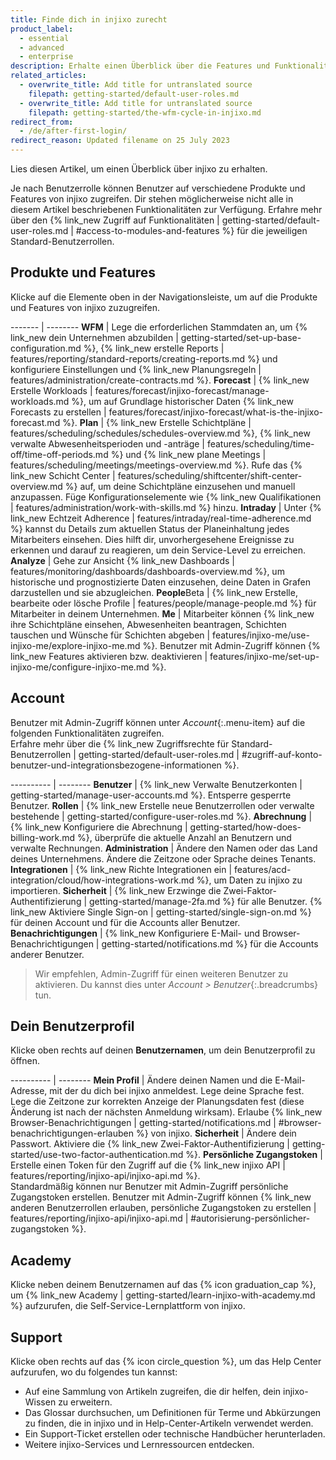 ```yaml
---
title: Finde dich in injixo zurecht
product_label:
  - essential
  - advanced
  - enterprise
description: Erhalte einen Überblick über die Features und Funktionalitäten von injixo.
related_articles:
  - overwrite_title: Add title for untranslated source
    filepath: getting-started/default-user-roles.md
  - overwrite_title: Add title for untranslated source
    filepath: getting-started/the-wfm-cycle-in-injixo.md
redirect_from:
  - /de/after-first-login/
redirect_reason: Updated filename on 25 July 2023
---
```


Lies diesen Artikel, um einen Überblick über injixo zu erhalten.

Je nach Benutzerrolle können Benutzer auf verschiedene Produkte und Features von injixo zugreifen.
Dir stehen möglicherweise nicht alle in diesem Artikel beschriebenen Funktionalitäten zur Verfügung. Erfahre mehr über den {% link_new Zugriff auf Funktionalitäten | getting-started/default-user-roles.md | #access-to-modules-and-features %} für die jeweiligen Standard-Benutzerrollen.  

## Produkte und Features

Klicke auf die Elemente oben in der Navigationsleiste, um auf die Produkte und Features von injixo zuzugreifen.

------- | --------
**WFM** | Lege die erforderlichen Stammdaten an, um {% link_new dein Unternehmen abzubilden | getting-started/set-up-base-configuration.md %}, {% link_new erstelle Reports | features/reporting/standard-reports/creating-reports.md %} und konfiguriere Einstellungen und {% link_new Planungsregeln | features/administration/create-contracts.md %}.
**Forecast** | {% link_new Erstelle Workloads | features/forecast/injixo-forecast/manage-workloads.md %}, um auf Grundlage historischer Daten {% link_new Forecasts zu erstellen | features/forecast/injixo-forecast/what-is-the-injixo-forecast.md %}.
**Plan** | {% link_new Erstelle Schichtpläne | features/scheduling/schedules/schedules-overview.md %}, {% link_new verwalte Abwesenheitsperioden und -anträge | features/scheduling/time-off/time-off-periods.md %} und {% link_new plane Meetings | features/scheduling/meetings/meetings-overview.md %}. Rufe das {% link_new Schicht Center | features/scheduling/shiftcenter/shift-center-overview.md %} auf, um deine Schichtpläne einzusehen und manuell anzupassen. Füge Konfigurationselemente wie {% link_new Qualifikationen | features/administration/work-with-skills.md %} hinzu.
**Intraday** | Unter {% link_new Echtzeit Adherence | features/intraday/real-time-adherence.md %} kannst du Details zum aktuellen Status der Planeinhaltung jedes Mitarbeiters einsehen. Dies hilft dir, unvorhergesehene Ereignisse zu erkennen und darauf zu reagieren, um dein Service-Level zu erreichen.
**Analyze** | Gehe zur Ansicht {% link_new Dashboards | features/monitoring/dashboards/dashboards-overview.md %}, um historische und prognostizierte Daten einzusehen, deine Daten in Grafen darzustellen und sie abzugleichen.
**People**<span class="beta-icon">Beta</span> | {% link_new Erstelle, bearbeite oder lösche Profile | features/people/manage-people.md %} für Mitarbeiter in deinem Unternehmen.
**Me** | Mitarbeiter können {% link_new ihre Schichtpläne einsehen, Abwesenheiten beantragen, Schichten tauschen und Wünsche für Schichten abgeben | features/injixo-me/use-injixo-me/explore-injixo-me.md %}. Benutzer mit Admin-Zugriff können {% link_new Features aktivieren bzw. deaktivieren | features/injixo-me/set-up-injixo-me/configure-injixo-me.md %}.

## Account

Benutzer mit Admin-Zugriff können unter _Account_{:.menu-item} auf die folgenden Funktionalitäten zugreifen.  
Erfahre mehr über die {% link_new Zugriffsrechte für Standard-Benutzerrollen | getting-started/default-user-roles.md | #zugriff-auf-konto-benutzer-und-integrationsbezogene-informationen %}.

---------- | --------
**Benutzer** | {% link_new Verwalte Benutzerkonten | getting-started/manage-user-accounts.md %}. Entsperre gesperrte Benutzer.
**Rollen** | {% link_new Erstelle neue Benutzerrollen oder verwalte bestehende | getting-started/configure-user-roles.md %}.
**Abrechnung** | {% link_new Konfiguriere die Abrechnung | getting-started/how-does-billing-work.md %}, überprüfe die aktuelle Anzahl an Benutzern und verwalte Rechnungen.
**Administration** | Ändere den Namen oder das Land deines Unternehmens. Ändere die Zeitzone oder Sprache deines Tenants.
**Integrationen** | {% link_new Richte Integrationen ein | features/acd-integration/cloud/how-integrations-work.md %}, um Daten zu injixo zu importieren.
**Sicherheit** | {% link_new Erzwinge die Zwei-Faktor-Authentifizierung | getting-started/manage-2fa.md %} für alle Benutzer. {% link_new Aktiviere Single Sign-on | getting-started/single-sign-on.md %} für deinen Account und für die Accounts aller Benutzer.
**Benachrichtigungen** | {% link_new Konfiguriere E-Mail- und Browser-Benachrichtigungen | getting-started/notifications.md %} für die Accounts anderer Benutzer.

> Wir empfehlen, Admin-Zugriff für einen weiteren Benutzer zu aktivieren. Du kannst dies unter _Account > Benutzer_{:.breadcrumbs} tun.

## Dein Benutzerprofil

Klicke oben rechts auf deinen **Benutzernamen**, um dein Benutzerprofil zu öffnen.

---------- | --------
**Mein Profil** | Ändere deinen Namen und die E-Mail-Adresse, mit der du dich bei injixo anmeldest. Lege deine Sprache fest. Lege die Zeitzone zur korrekten Anzeige der Planungsdaten fest (diese Änderung ist nach der nächsten Anmeldung wirksam). Erlaube {% link_new Browser-Benachrichtigungen | getting-started/notifications.md | #browser-benachrichtigungen-erlauben %} von injixo.
**Sicherheit** | Ändere dein Passwort. Aktiviere die {% link_new Zwei-Faktor-Authentifizierung | getting-started/use-two-factor-authentication.md %}.
**Persönliche Zugangstoken** | Erstelle einen Token für den Zugriff auf die {% link_new injixo API | features/reporting/injixo-api/injixo-api.md %}.<br>Standardmäßig können nur Benutzer mit Admin-Zugriff persönliche Zugangstoken erstellen. Benutzer mit Admin-Zugriff können {% link_new anderen Benutzerrollen erlauben, persönliche Zugangstoken zu erstellen | features/reporting/injixo-api/injixo-api.md | #autorisierung-persönlicher-zugangstoken %}.

## Academy

Klicke neben deinem Benutzernamen auf das {% icon graduation_cap %}, um {% link_new Academy | getting-started/learn-injixo-with-academy.md %} aufzurufen, die Self-Service-Lernplattform von injixo.

## Support

Klicke oben rechts auf das {% icon circle_question %}, um das Help Center aufzurufen, wo du folgendes tun kannst:

- Auf eine Sammlung von Artikeln zugreifen, die dir helfen, dein injixo-Wissen zu erweitern.
- Das Glossar durchsuchen, um Definitionen für Terme und Abkürzungen zu finden, die in injixo und in Help-Center-Artikeln verwendet werden.
- Ein Support-Ticket erstellen oder technische Handbücher herunterladen.
- Weitere injixo-Services und Lernressourcen entdecken.